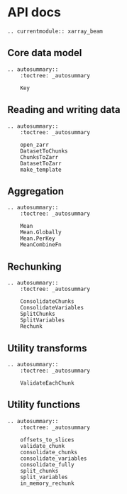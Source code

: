 # API docs

```{eval-rst}
.. currentmodule:: xarray_beam
```

## Core data model

```{eval-rst}
.. autosummary::
    :toctree: _autosummary

    Key
```

## Reading and writing data

```{eval-rst}
.. autosummary::
    :toctree: _autosummary

    open_zarr
    DatasetToChunks
    ChunksToZarr
    DatasetToZarr
    make_template
```

## Aggregation

```{eval-rst}
.. autosummary::
    :toctree: _autosummary

    Mean
    Mean.Globally
    Mean.PerKey
    MeanCombineFn
```

## Rechunking

```{eval-rst}
.. autosummary::
    :toctree: _autosummary

    ConsolidateChunks
    ConsolidateVariables
    SplitChunks
    SplitVariables
    Rechunk
```

## Utility transforms

```{eval-rst}
.. autosummary::
    :toctree: _autosummary

    ValidateEachChunk
```

## Utility functions

```{eval-rst}
.. autosummary::
    :toctree: _autosummary

    offsets_to_slices
    validate_chunk
    consolidate_chunks
    consolidate_variables
    consolidate_fully
    split_chunks
    split_variables
    in_memory_rechunk
```